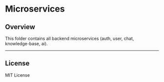 # Microservices

## Overview 

This folder contains all backend microservices (auth, user, chat, knowledge-base, ai).


---

## License

MIT License



